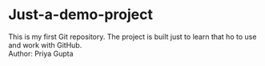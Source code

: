 # Just-a-demo-project
This is my first Git repository. The project is built just to learn that ho to use and work with GitHub.
<br>
Author: Priya Gupta
